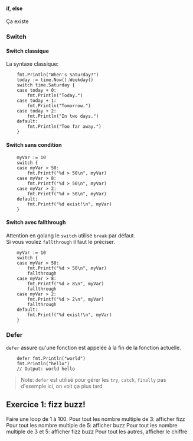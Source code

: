 #### if, else
Ça existe

### Switch

#### Switch classique
La syntaxe classique:
```golang
	fmt.Println("When's Saturday?")
	today := time.Now().Weekday()
	switch time.Saturday {
	case today + 0:
		fmt.Println("Today.")
	case today + 1:
		fmt.Println("Tomorrow.")
	case today + 2:
		fmt.Println("In two days.")
	default:
		fmt.Println("Too far away.")
	}
```


#### Switch sans condition
```golang
	myVar := 10
	switch {
	case myVar > 50:
		fmt.Printf("%d > 50\n", myVar)
	case myVar > 8:
		fmt.Printf("%d > 50\n", myVar)
	case myVar > 2:
		fmt.Printf("%d > 50\n", myVar)
	default:
		fmt.Printf("%d exist!\n", myVar)
	}
```

#### Switch avec fallthrough
Attention en golang le `switch` utilise `break` par défaut.  
Si vous voulez `fallthrough` il faut le préciser.  

```golang
	myVar := 10
	switch {
	case myVar > 50:
		fmt.Printf("%d > 50\n", myVar)
		fallthrough
	case myVar > 8:
		fmt.Printf("%d > 8\n", myVar)
		fallthrough
	case myVar > 2:
		fmt.Printf("%d > 2\n", myVar)
		fallthrough
	default:
		fmt.Printf("%d exist!\n", myVar)
	}
```

### Defer
`defer` assure qu'une fonction est appelée à la fin de la fonction actuelle.  
```golang
	defer fmt.Println("world")
	fmt.Println("hello")
	// Output: world hello
```

> Note: `defer` est utilisé pour gérer les `try`, `catch`, `finally`
pas d'exemple ici, on voit ça plus tard


## Exercice 1: fizz buzz!
Faire une loop de 1 à 100.
Pour tout les nombre multiple de 3: afficher fizz
Pour tout les nombre multiple de 5: afficher buzz
Pour tout les nombre multiple de 3 et 5: afficher fizz buzz
Pour tout les autres, afficher le chiffre

